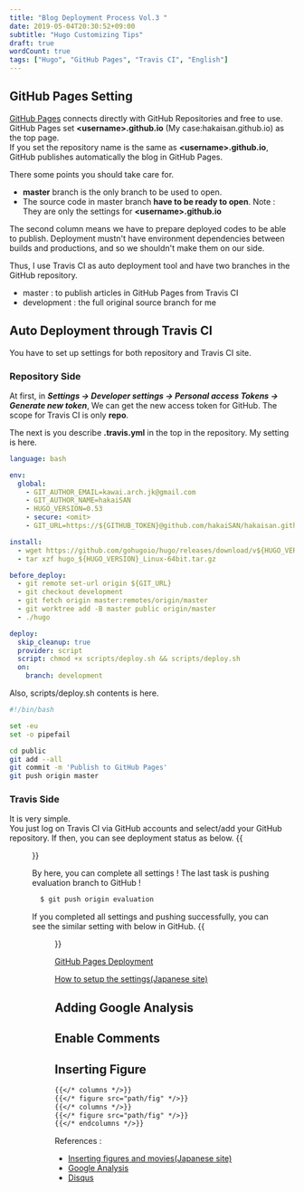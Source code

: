 ```yaml
---
title: "Blog Deployment Process Vol.3 "
date: 2019-05-04T20:30:52+09:00
subtitle: "Hugo Customizing Tips"
draft: true
wordCount: true
tags: ["Hugo", "GitHub Pages", "Travis CI", "English"]
---
```


<!--more-->
  
## GitHub Pages Setting 
[GitHub Pages](https://pages.github.com/) connects directly with GitHub Repositories and free to use.
GitHub Pages set **\<username\>.github.io** (My case:hakaisan.github.io) as the top page.  
If you set the repository name is the same as **\<username\>.github.io**, GitHub publishes automatically the blog in GitHub Pages.

There some points you should take care for.  
  
  - **master** branch is the only branch to be used to open.
  - The source code in master branch **have to be ready to open**.
Note : They are only the settings for **\<username\>.github.io**

The second column means we have to prepare deployed codes to be able to publish.
Deployment mustn't have environment dependencies between builds and productions,
and so we shouldn't make them on our side.  


Thus, I use Travis CI as auto deployment tool and have two branches in the GitHub repository.
  
  - master : to publish articles in GitHub Pages from Travis CI
  - development : the full original source branch for me


## Auto Deployment through Travis CI
You have to set up settings for both repository and Travis CI site.

### Repository Side 
At first, in ***Settings -> Developer settings -> Personal access Tokens -> Generate new token***, We can get the new access token for GitHub.
The scope for Travis CI is only **repo**.

The next is you describe **.travis.yml** in the top in the repository. 
My setting is here.
<!-- #TODO ref to file -->
``` yml
language: bash

env:
  global:
    - GIT_AUTHOR_EMAIL=kawai.arch.jk@gmail.com
    - GIT_AUTHOR_NAME=hakaiSAN
    - HUGO_VERSION=0.53
    - secure: <omit>
    - GIT_URL=https://${GITHUB_TOKEN}@github.com/hakaiSAN/hakaisan.github.io.git

install:
  - wget https://github.com/gohugoio/hugo/releases/download/v${HUGO_VERSION}/hugo_${HUGO_VERSION}_Linux-64bit.tar.gz
  - tar xzf hugo_${HUGO_VERSION}_Linux-64bit.tar.gz

before_deploy:
  - git remote set-url origin ${GIT_URL}
  - git checkout development 
  - git fetch origin master:remotes/origin/master
  - git worktree add -B master public origin/master
  - ./hugo

deploy:
  skip_cleanup: true
  provider: script
  script: chmod +x scripts/deploy.sh && scripts/deploy.sh
  on:
    branch: development
```

Also, scripts/deploy.sh contents is here.
<!-- #TODO ref to file -->
```bash
#!/bin/bash

set -eu
set -o pipefail

cd public
git add --all
git commit -m 'Publish to GitHub Pages'
git push origin master

```


### Travis Side
It is very simple.  
You just log on Travis CI via GitHub accounts and select/add your GitHub repository.
If then, you can see deployment status as below.
{{<figure src="/imgs/travis-ci-sample-result.png">}}



  
By here, you can complete all settings !
The last task is pushing evaluation branch to GitHub !
```bash
  $ git push origin evaluation
```

If you completed all settings and pushing successfully, you can see the similar setting with below in GitHub.
{{<figure src="/imgs/github-repo-pages.png">}}

[GitHub Pages Deployment](https://docs.travis-ci.com/user/deployment/pages/)
  
[How to setup the settings(Japanese site)](https://qiita.com/bgpat/items/d4ed0e499a9ab92c5741)

## Adding Google Analysis

## Enable Comments

## Inserting Figure

```markdown
{{</* columns */>}}
{{</* figure src="path/fig" */>}}
{{</* columns */>}}
{{</* figure src="path/fig" */>}}
{{</* endcolumns */>}}
```

References :
  
 - [Inserting figures and movies(Japanese site)](https://qiita.com/waytoa/items/4107945cbd3883f51755)
 - [Google Analysis](https://analytics.google.com/analytics/web/provision/?authuser=0#/provision)
 - [Disqus](https://disqus.com/)
